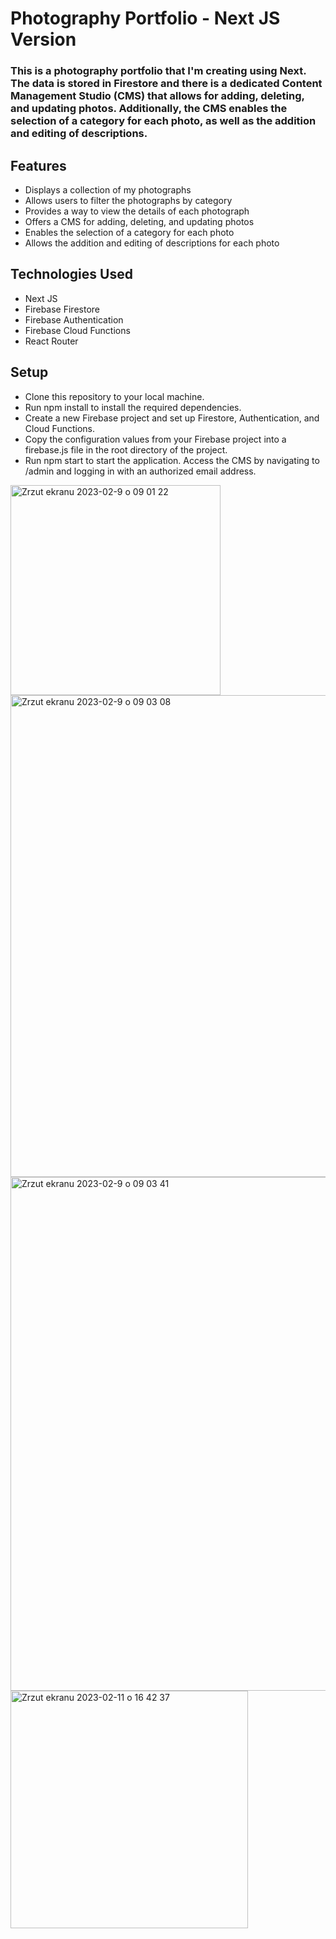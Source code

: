 # Photography Portfolio - Next JS Version
### This is a photography portfolio that I'm creating using Next. The data is stored in Firestore and there is a dedicated Content Management Studio (CMS) that allows for adding, deleting, and updating photos. Additionally, the CMS enables the selection of a category for each photo, as well as the addition and editing of descriptions.

## Features
- Displays a collection of my photographs
- Allows users to filter the photographs by category
- Provides a way to view the details of each photograph
- Offers a CMS for adding, deleting, and updating photos
- Enables the selection of a category for each photo
- Allows the addition and editing of descriptions for each photo

## Technologies Used
- Next JS
- Firebase Firestore
- Firebase Authentication
- Firebase Cloud Functions
- React Router

## Setup
- Clone this repository to your local machine.
- Run npm install to install the required dependencies.
- Create a new Firebase project and set up Firestore, Authentication, and Cloud Functions.
- Copy the configuration values from your Firebase project into a firebase.js file in the root directory of the project.
- Run npm start to start the application. Access the CMS by navigating to /admin and logging in with an authorized email address.

<img width="336" alt="Zrzut ekranu 2023-02-9 o 09 01 22" src="https://user-images.githubusercontent.com/100933608/217754530-291317af-2b6f-4f60-952b-11b63eb0f780.png">
<img width="771" alt="Zrzut ekranu 2023-02-9 o 09 03 08" src="https://user-images.githubusercontent.com/100933608/219154877-9e7d0a6d-507f-4194-bc3d-78b0629a1676.png">
<img width="822" alt="Zrzut ekranu 2023-02-9 o 09 03 41" src="https://user-images.githubusercontent.com/100933608/219154954-4e760bd4-59d0-4511-9dbc-ec6d3ae5fd68.png">

<img width="380" alt="Zrzut ekranu 2023-02-11 o 16 42 37" src="https://user-images.githubusercontent.com/100933608/219155039-8e4a418a-50e7-430c-b628-6da5a2c5c304.png">


